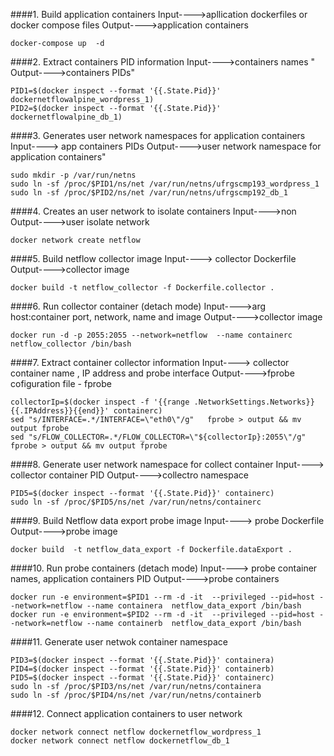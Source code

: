 ####1. Build application containers
Input---->apllication  dockerfiles or docker compose files
Output---->application containers 
``` 
docker-compose up  -d
``` 
####2. Extract containers PID information 
Input---->containers names " 
Output---->containers PIDs" 
``` 
PID1=$(docker inspect --format '{{.State.Pid}}' dockernetflowalpine_wordpress_1)
PID2=$(docker inspect --format '{{.State.Pid}}' dockernetflowalpine_db_1)
``` 
####3. Generates user network namespaces for application containers 
Input----> app containers PIDs
Output---->user network namespace  for application containers" 
``` 
sudo mkdir -p /var/run/netns
sudo ln -sf /proc/$PID1/ns/net /var/run/netns/ufrgscmp193_wordpress_1
sudo ln -sf /proc/$PID2/ns/net /var/run/netns/ufrgscmp192_db_1
``` 
####4. Creates an user network to isolate containers 
Input---->non
Output---->user isolate network 
```
docker network create netflow
```
####5. Build netflow collector image
Input----> collector Dockerfile
Output---->collector image 
``` 
docker build -t netflow_collector -f Dockerfile.collector .
``` 
####6. Run collector container (detach mode)
Input---->arg  host:container port, network, name and image
Output---->collector image
``` 
docker run -d -p 2055:2055 --network=netflow  --name containerc netflow_collector /bin/bash  
``` 
####7. Extract container collector  information
Input----> collector container name , IP address and probe interface 
Output---->fprobe cofiguration file - fprobe 
``` 
collectorIp=$(docker inspect -f '{{range .NetworkSettings.Networks}}{{.IPAddress}}{{end}}' containerc)
sed "s/INTERFACE=.*/INTERFACE=\"eth0\"/g"   fprobe > output && mv output fprobe
sed "s/FLOW_COLLECTOR=.*/FLOW_COLLECTOR=\"${collectorIp}:2055\"/g"   fprobe > output && mv output fprobe
``` 
####8. Generate user network namespace for collect container
Input----> collector container PID
Output---->collectro namespace 
``` 
PID5=$(docker inspect --format '{{.State.Pid}}' containerc)
sudo ln -sf /proc/$PID5/ns/net /var/run/netns/containerc
``` 
####9. Build Netflow data export probe image 
Input----> probe Dockerfile 
Output---->probe image 
``` 
docker build  -t netflow_data_export -f Dockerfile.dataExport .
``` 
####10. Run  probe containers (detach mode)
 Input----> probe container names, application containers PID 
Output---->probe containers 
``` 
docker run -e environment=$PID1 --rm -d -it  --privileged --pid=host --network=netflow --name containera  netflow_data_export /bin/bash
docker run -e environment=$PID2 --rm -d -it  --privileged --pid=host --network=netflow --name containerb  netflow_data_export /bin/bash
``` 
####11.  Generate user netwok container namespace
``` 
PID3=$(docker inspect --format '{{.State.Pid}}' containera)
PID4=$(docker inspect --format '{{.State.Pid}}' containerb)
PID5=$(docker inspect --format '{{.State.Pid}}' containerc)
sudo ln -sf /proc/$PID3/ns/net /var/run/netns/containera
sudo ln -sf /proc/$PID4/ns/net /var/run/netns/containerb
``` 
####12. Connect application containers to user network 
``` 
docker network connect netflow dockernetflow_wordpress_1
docker network connect netflow dockernetflow_db_1
``` 